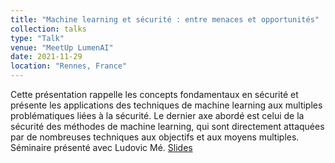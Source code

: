 ```yaml
---
title: "Machine learning et sécurité : entre menaces et opportunités"
collection: talks
type: "Talk"
venue: "MeetUp LumenAI"
date: 2021-11-29
location: "Rennes, France"
---
```


Cette présentation rappelle les concepts fondamentaux en sécurité et présente les applications des techniques de machine learning aux multiples problématiques liées à la sécurité. Le dernier axe abordé est celui de la sécurité des méthodes de machine learning, qui sont directement attaquées par de nombreuses techniques aux objectifs et aux moyens multiples. Séminaire présenté avec Ludovic Mé. [Slides](https://pfgimenez.github.io/files/lumenai.pdf)
